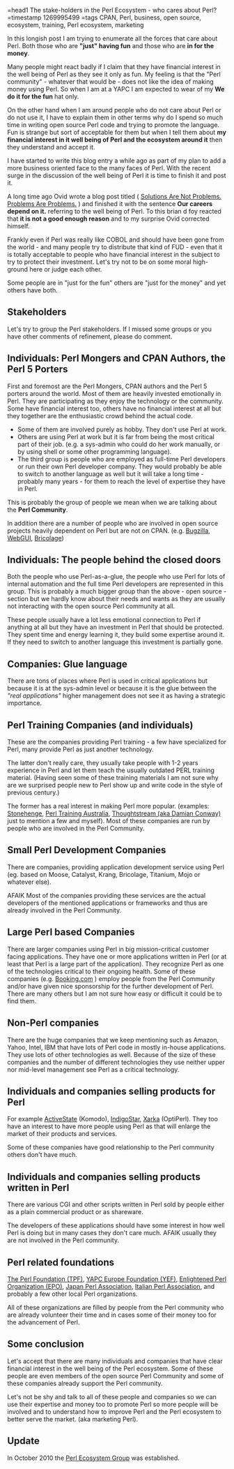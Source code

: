 =head1 The stake-holders in the Perl Ecosystem - who cares about Perl?
=timestamp 1269995499
=tags CPAN, Perl, business, open source, ecosystem, training, Perl ecosystem, marketing



In this longish post I am trying to enumerate all the forces that care about Perl. 
Both those who are <b>"just" having fun</b> and those who are <b>in for the money</b>.



Many people might react badly if I claim that they have financial interest
in the well being of Perl as they see it only as fun. My feeling is that the
"Perl community" - whatever that would be - does not like the idea of making
money using Perl. So when I am at a YAPC I am expected to wear of my 
<b>We do it for the fun</b> hat only.

On the other hand when I am around people who do not care about Perl or do 
not use it, I have to explain them in other terms why do I spend so much time in 
writing open source Perl code and trying to promote the language.
Fun is strange but sort of acceptable for them but when I tell them about 
<b>my financial interest in it well being of Perl and the ecosystem around it</b>
then they understand and accept it.

I have started to write this blog entry a while ago as part of my plan
to add a more business oriented face to the many faces of Perl. 
With the recent surge in the discussion of the well being of Perl it is time 
to finish it and post it.

A long time ago Ovid wrote a blog post titled
( <a href="http://use.perl.org/~Ovid/journal/39357">Solutions Are Not Problems. Problems Are Problems.</a> )
and finished it with the sentence <b>Our careers depend on it.</b> 
referring to the well being of Perl. To this brian d foy reacted
that <b>it is not a good enough reason</b> and to my surprise Ovid corrected himself.

Frankly even if Perl was really like COBOL and should have been gone from the world - and 
many people try to distribute that kind of FUD - even that it is totally acceptable to people 
who have financial interest in the subject to try to protect their investment. 
Let's try not to be on some moral high-ground here or judge each other. 

Some people are in "just for the fun" others are "just for the money" and yet others have both.

<h2>Stakeholders</h2>

Let's try to group the Perl stakeholders. If I missed some groups or you 
have other comments of refinement, please do comment.

<h2>Individuals: Perl Mongers and CPAN Authors, the Perl 5 Porters</h2>

First and foremost are the Perl Mongers, CPAN authors and the Perl 5 porters around the world.
Most of them are heavily invested emotionally in Perl. They are participating as
they enjoy the technology or the community. Some have financial interest too, 
others have no financial interest at all but they together are the 
enthusiastic crowd behind the actual code.

<ul>
<li>Some of them are involved purely as hobby. They don't use Perl at work.</li>
<li>Others are using Perl at work but it is far from being the most critical 
part of their job. (e.g. a sys-admin who could do her work manually, or by 
using shell or some other programming language).</li>
<li>The third group is people who are employed as full-time Perl developers 
or run their own Perl developer company. They would probably be able to switch 
to another language as well but it will take a long time - 
probably many years - for them to reach the level of expertise they have in Perl.</li>
</ul>

This is probably the group of people we mean when we are talking about the
<b>Perl Community</b>.

In addition there are a number of people who are involved in open source projects
heavily dependent on Perl but are not on CPAN. (e.g. <a href="http://www.bugzilla.org/">Bugzilla</a>,
<a href="http://www.webgui.org/">WebGUI</a>, <a href="http://bricolagecms.org/">Bricolage</a>)


<h2>Individuals: The people behind the closed doors</h2>

Both the people who use Perl-as-a-glue, the people who use Perl for lots of internal automation
and the full time Perl developers are represented in this group. This is probably a much bigger
group than the above - open source - section but we hardly know about their needs and wants 
as they are usually not interacting with the open source Perl community at all.

These people usually have a lot less emotional connection to Perl if anything at all
but they have an investment in Perl that should be protected. They spent time and energy
learning it, they build some expertise around it. If they need to switch to another
language this investment is partially gone.


<h2>Companies: Glue language</h2>

There are tons of places where Perl is used in critical applications but 
because it is at the sys-admin level or because it is the glue between 
the <i>"real applications"</i> higher management does not see it as having 
a strategic importance.

<h2>Perl Training Companies (and individuals)</h2>

These are the companies providing Perl training - a few have specialized for 
Perl, many provide Perl as just another technology.

The latter don't really care, they usually take people with 1-2 years 
experience in Perl and let them teach the usually outdated PERL training material. 
(Having seen some of these training materials I am not sure why are we surprised 
people new to Perl show up and write code in the style of previous century.)

The former has a real interest in making Perl more popular.
(examples: <a href="http://www.stonehenge.com/">Stonehenge</a>, 
<a href="http://www.perltraining.com.au/">Perl Training Australia</a>, 
<a href="http://damian.conway.org/">Thoughtstream (aka Damian Conway)</a>
just to mention a few and myself). Most of these companies are run by people 
who are involved in the Perl Community.

<h2>Small Perl Development Companies</h2>

There are companies, providing application development service
using Perl (eg. based on Moose, Catalyst, Krang, Bricolage, Titanium,
Mojo or whatever else).

AFAIK Most of the companies providing these services are 
the actual developers of the mentioned applications or frameworks
and thus are already involved in the Perl Community.

<h2>Large Perl based Companies</h2>

There are larger companies using Perl in big mission-critical customer facing
applications. They have one or more applications written in Perl 
(or at least that Perl is a large part of the application). 
They recognize Perl as one of the technologies critical to their ongoing health.
Some of these companies (e.g. <a href="http://booking.com/">Booking.com</a> ) employ 
people from the Perl Community and/or have given nice sponsorship for the further 
development of Perl. There are many others but I am not sure how easy or difficult it 
could be to find them.

<h2>Non-Perl companies</h2>

There are the huge companies that we keep mentioning such as
Amazon, Yahoo, Intel, IBM that have lots of Perl code in mostly 
in-house applications. They use lots of other technologies as well. 
Because of the size of these companies and the number of different
technologies they use neither upper nor mid-level management see Perl 
as a critical technology. 

<h2>Individuals and companies selling products for Perl</h2>

For example <a href="http://www.activestate.com/">ActiveState</a> (Komodo), 
<a href="http://www.indigostar.com/">IndigoStar</a>, 
<a href="http://www.xarka.com/">Xarka</a> (OptiPerl). They too have
an interest to have more people using Perl as that will enlarge 
the market of their products and services.

Some of these companies have good relationship to the Perl community
others don't have much.

<h2>Individuals and companies selling products written in Perl</h2>

There are various CGI and other scripts written in Perl sold
by people either as a plain commercial product or as shareware.

The developers of these applications should have some interest in how
well Perl is doing but in many cases they don't care much. AFAIK usually
they are not involved in the Perl community.


<h2>Perl related foundations</h2>

<a href="http://www.perlfoundation.org/">The Perl Foundation (TPF)</a>, 
<a href="http://www.yapceurope.org/">YAPC Europe Foundation (YEF)</a>, 
<a href="http://www.enlightenedperl.org/">Enlightened Perl Organization (EPO)</a>,
<a href="http://japan.perlassociation.org/">Japan Perl Association</a>,
<a href="http://www.perl.it/associazione/index.html">Italian Perl Association</a>,
and probably a few other local Perl organizations.

All of these organizations are filled by people from the Perl community
who are already volunteer their time and in cases some of their money 
too for the advancement of Perl.

<h2>Some conclusion</h2>

Let's accept that there are many individuals and companies that have clear financial
interest in the well being of the Perl ecosystem. Some of these people are even members of 
the open source Perl Community and some of these companies already support the Perl community.

Let's not be shy and talk to all of these people and companies so we can use their expertise
and money too to promote Perl so more people will be involved and to understand how to 
improve Perl and the Perl ecosystem to better serve the market. (aka marketing Perl).


<h2>Update</h2>

In October 2010 the <a href="http://perl-ecosystem.org/">Perl Ecosystem Group</a> was established.


